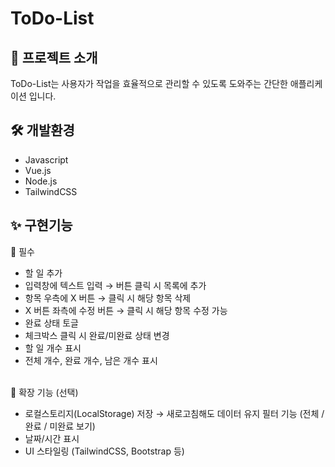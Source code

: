 # ToDo-List

## 📖 프로젝트 소개
ToDo-List는 사용자가 작업을 효율적으로 관리할 수 있도록 도와주는 간단한 애플리케이션 입니다.

## 🛠 개발환경
- Javascript
- Vue.js
- Node.js
- TailwindCSS

## ✨ 구현기능
🎯 필수
- 할 일 추가
- 입력창에 텍스트 입력 → 버튼 클릭 시 목록에 추가
- 항목 우측에 X 버튼 → 클릭 시 해당 항목 삭제
- X 버튼 좌측에 수정 버튼 → 클릭 시 해당 항목 수정 가능
- 완료 상태 토글
- 체크박스 클릭 시 완료/미완료 상태 변경
- 할 일 개수 표시
- 전체 개수, 완료 개수, 남은 개수 표시

</br>
🌱 확장 기능 (선택)

- 로컬스토리지(LocalStorage) 저장 → 새로고침해도 데이터 유지
필터 기능 (전체 / 완료 / 미완료 보기)
- 날짜/시간 표시
- UI 스타일링 (TailwindCSS, Bootstrap 등)
